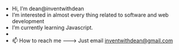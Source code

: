 - Hi, I’m dean@inventwithdean
- I’m interested in almost every thing related to software and web development
- I’m currently learning Javascript.
- 
- 📫 How to reach me ---> Just email inventwithdean@gmail.com

<!---
inventingwithcode/inventingwithcode is a ✨ special ✨ repository because its `README.md` (this file) appears on your GitHub profile.
You can click the Preview link to take a look at your changes.
--->
